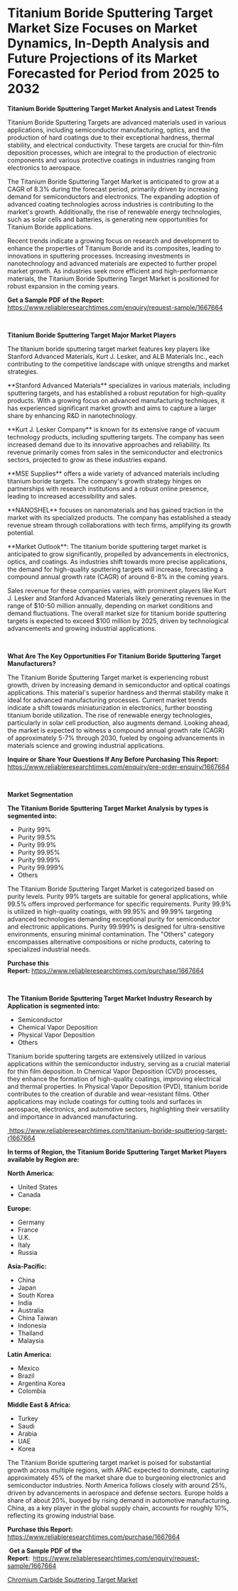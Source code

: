 <p><h1>Titanium Boride Sputtering Target Market Size Focuses on Market Dynamics, In-Depth Analysis and Future Projections of its Market Forecasted for Period from 2025 to 2032</h1></p><p><strong>Titanium Boride Sputtering Target Market Analysis and Latest Trends</strong></p>
<p><p>Titanium Boride Sputtering Targets are advanced materials used in various applications, including semiconductor manufacturing, optics, and the production of hard coatings due to their exceptional hardness, thermal stability, and electrical conductivity. These targets are crucial for thin-film deposition processes, which are integral to the production of electronic components and various protective coatings in industries ranging from electronics to aerospace.</p><p>The Titanium Boride Sputtering Target Market is anticipated to grow at a CAGR of 8.3% during the forecast period, primarily driven by increasing demand for semiconductors and electronics. The expanding adoption of advanced coating technologies across industries is contributing to the market's growth. Additionally, the rise of renewable energy technologies, such as solar cells and batteries, is generating new opportunities for Titanium Boride applications.</p><p>Recent trends indicate a growing focus on research and development to enhance the properties of Titanium Boride and its composites, leading to innovations in sputtering processes. Increasing investments in nanotechnology and advanced materials are expected to further propel market growth. As industries seek more efficient and high-performance materials, the Titanium Boride Sputtering Target Market is positioned for robust expansion in the coming years.</p></p>
<p><strong>Get a Sample PDF of the Report:&nbsp;</strong> <a href="https://www.reliableresearchtimes.com/enquiry/request-sample/1667664?utm_campaign=2326&utm_medium=2&utm_source=Github&utm_content=ia&utm_term=08032025&utm_id=titanium-boride-sputtering-target">https://www.reliableresearchtimes.com/enquiry/request-sample/1667664</a></p>
<p>&nbsp;</p>
<p><strong>Titanium Boride Sputtering Target Major Market Players</strong></p>
<p><p>The titanium boride sputtering target market features key players like Stanford Advanced Materials, Kurt J. Lesker, and ALB Materials Inc., each contributing to the competitive landscape with unique strengths and market strategies. </p><p>**Stanford Advanced Materials** specializes in various materials, including sputtering targets, and has established a robust reputation for high-quality products. With a growing focus on advanced manufacturing techniques, it has experienced significant market growth and aims to capture a larger share by enhancing R&D in nanotechnology.</p><p>**Kurt J. Lesker Company** is known for its extensive range of vacuum technology products, including sputtering targets. The company has seen increased demand due to its innovative approaches and reliability. Its revenue primarily comes from sales in the semiconductor and electronics sectors, projected to grow as these industries expand.</p><p>**MSE Supplies** offers a wide variety of advanced materials including titanium boride targets. The company's growth strategy hinges on partnerships with research institutions and a robust online presence, leading to increased accessibility and sales. </p><p>**NANOSHEL** focuses on nanomaterials and has gained traction in the market with its specialized products. The company has established a steady revenue stream through collaborations with tech firms, amplifying its growth potential.</p><p>**Market Outlook**: The titanium boride sputtering target market is anticipated to grow significantly, propelled by advancements in electronics, optics, and coatings. As industries shift towards more precise applications, the demand for high-quality sputtering targets will increase, forecasting a compound annual growth rate (CAGR) of around 6-8% in the coming years.</p><p>Sales revenue for these companies varies, with prominent players like Kurt J. Lesker and Stanford Advanced Materials likely generating revenues in the range of $10-50 million annually, depending on market conditions and demand fluctuations. The overall market size for titanium boride sputtering targets is expected to exceed $100 million by 2025, driven by technological advancements and growing industrial applications.</p></p>
<p>&nbsp;</p>
<p><strong>What Are The Key Opportunities For Titanium Boride Sputtering Target Manufacturers?</strong></p>
<p><p>The Titanium Boride Sputtering Target market is experiencing robust growth, driven by increasing demand in semiconductor and optical coatings applications. This material's superior hardness and thermal stability make it ideal for advanced manufacturing processes. Current market trends indicate a shift towards miniaturization in electronics, further boosting titanium boride utilization. The rise of renewable energy technologies, particularly in solar cell production, also augments demand. Looking ahead, the market is expected to witness a compound annual growth rate (CAGR) of approximately 5-7% through 2030, fueled by ongoing advancements in materials science and growing industrial applications.</p></p>
<p><strong>Inquire or Share Your Questions If Any Before Purchasing This Report:</strong> <a href="https://www.reliableresearchtimes.com/enquiry/pre-order-enquiry/1667664?utm_campaign=2326&utm_medium=2&utm_source=Github&utm_content=ia&utm_term=08032025&utm_id=titanium-boride-sputtering-target">https://www.reliableresearchtimes.com/enquiry/pre-order-enquiry/1667664</a></p>
<p>&nbsp;</p>
<p><strong>Market Segmentation</strong></p>
<p><strong>The Titanium Boride Sputtering Target Market Analysis by types is segmented into:</strong></p>
<p><ul><li>Purity 99%</li><li>Purity 99.5%</li><li>Purity 99.9%</li><li>Purity 99.95%</li><li>Purity 99.99%</li><li>Purity 99.999%</li><li>Others</li></ul></p>
<p><p>The Titanium Boride Sputtering Target Market is categorized based on purity levels. Purity 99% targets are suitable for general applications, while 99.5% offers improved performance for specific requirements. Purity 99.9% is utilized in high-quality coatings, with 99.95% and 99.99% targeting advanced technologies demanding exceptional purity for semiconductor and electronic applications. Purity 99.999% is designed for ultra-sensitive environments, ensuring minimal contamination. The "Others" category encompasses alternative compositions or niche products, catering to specialized industrial needs.</p></p>
<p><strong>Purchase this Report:&nbsp;</strong><a href="https://www.reliableresearchtimes.com/purchase/1667664?utm_campaign=2326&utm_medium=2&utm_source=Github&utm_content=ia&utm_term=08032025&utm_id=titanium-boride-sputtering-target">https://www.reliableresearchtimes.com/purchase/1667664</a></p>
<p>&nbsp;</p>
<p><strong>The Titanium Boride Sputtering Target Market Industry Research by Application is segmented into:</strong></p>
<p><ul><li>Semiconductor</li><li>Chemical Vapor Deposition</li><li>Physical Vapor Deposition</li><li>Others</li></ul></p>
<p><p>Titanium boride sputtering targets are extensively utilized in various applications within the semiconductor industry, serving as a crucial material for thin film deposition. In Chemical Vapor Deposition (CVD) processes, they enhance the formation of high-quality coatings, improving electrical and thermal properties. In Physical Vapor Deposition (PVD), titanium boride contributes to the creation of durable and wear-resistant films. Other applications may include coatings for cutting tools and surfaces in aerospace, electronics, and automotive sectors, highlighting their versatility and importance in advanced manufacturing.</p></p>
<p><a href="https://www.reliableresearchtimes.com/titanium-boride-sputtering-target-r1667664?utm_campaign=2326&utm_medium=2&utm_source=Github&utm_content=ia&utm_term=08032025&utm_id=titanium-boride-sputtering-target">&nbsp;https://www.reliableresearchtimes.com/titanium-boride-sputtering-target-r1667664</a></p>
<p><strong>In terms of Region, the Titanium Boride Sputtering Target Market Players available by Region are:</strong></p>
<p>
    <p> <strong> North America: </strong>
        <ul>
            <li>United States</li>
            <li>Canada</li>
        </ul>
        </p> 
    <p> <strong> Europe: </strong>
        <ul>
            <li>Germany</li>
            <li>France</li>
            <li>U.K.</li>
            <li>Italy</li>
            <li>Russia</li>
        </ul>
        </p> 
    <p> <strong> Asia-Pacific: </strong>
        <ul>
            <li>China</li>
            <li>Japan</li>
            <li>South Korea</li>
            <li>India</li>
            <li>Australia</li>
            <li>China Taiwan</li>
            <li>Indonesia</li>
            <li>Thailand</li>
            <li>Malaysia</li>
        </ul>
        </p> 
    <p> <strong> Latin America: </strong>
        <ul>
            <li>Mexico</li>
            <li>Brazil</li>
            <li>Argentina Korea</li>
            <li>Colombia</li>
        </ul>
        </p> 
    <p> <strong> Middle East & Africa: </strong>
        <ul>
            <li>Turkey</li>
            <li>Saudi</li>
            <li>Arabia</li>
            <li>UAE</li>
            <li>Korea</li>
        </ul>
    </p>
    </p>
<p><p>The Titanium Boride sputtering target market is poised for substantial growth across multiple regions, with APAC expected to dominate, capturing approximately 45% of the market share due to burgeoning electronics and semiconductor industries. North America follows closely with around 25%, driven by advancements in aerospace and defense sectors. Europe holds a share of about 20%, buoyed by rising demand in automotive manufacturing. China, as a key player in the global supply chain, accounts for roughly 10%, reflecting its growing industrial base.</p></p>
<p><strong>Purchase this Report: </strong><a href="https://www.reliableresearchtimes.com/purchase/1667664?utm_campaign=2326&utm_medium=2&utm_source=Github&utm_content=ia&utm_term=08032025&utm_id=titanium-boride-sputtering-target">https://www.reliableresearchtimes.com/purchase/1667664</a></p>
<p>&nbsp;<strong>Get a Sample PDF of the Report:&nbsp;&nbsp;</strong><a href="https://www.reliableresearchtimes.com/enquiry/request-sample/1667664?utm_campaign=2326&utm_medium=2&utm_source=Github&utm_content=ia&utm_term=08032025&utm_id=titanium-boride-sputtering-target">https://www.reliableresearchtimes.com/enquiry/request-sample/1667664</a></p>
<p><strong></strong></p>
<p><p><a href="https://github.com/NargisHussain75/Market-Research-Report-List-1/blob/main/chromium-carbide-sputtering-target-market.md?utm_campaign=2326&utm_medium=2&utm_source=Github&utm_content=ia&utm_term=08032025&utm_id=titanium-boride-sputtering-target">Chromium Carbide Sputtering Target Market</a></p></p>